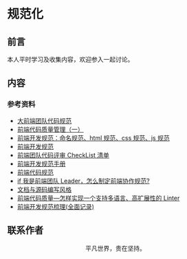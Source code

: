 # 规范化

## 前言

本人平时学习及收集内容，欢迎参入一起讨论。

## 内容

### 参考资料

- [大前端团队代码规范](https://juejin.im/post/5db919816fb9a020333c362f)
- [前端代码质量管理（一）](https://juejin.im/post/5cb5c3445188256c83279255)
- [前端开发规范：命名规范、html 规范、css 规范、js 规范](https://juejin.im/post/592d4a5b0ce463006b43b6da)
- [前端开发规范](https://github.com/senntyou/blogs/blob/master/architecture/3.md)
- [前端团队代码评审 CheckList 清单](https://juejin.im/post/5d1c6550518825330a3bfa01)
- [前端开发规范手册](https://github.com/Aaaaaashu/Guide)
- [前端代码规范](https://github.com/airbnb/javascript)
- [if 我是前端团队 Leader，怎么制定前端协作规范?](https://juejin.im/post/5d3a7134f265da1b5d57f1ed)
- [文档与源码编写风格](https://github.com/fex-team/styleguide)
- [前端代码质量—怎样实现一个支持多语言、高扩展性的 Linter](https://mp.weixin.qq.com/s/yFa2hFkmCQFyGcPiHeC0Tg)
- [前端开发规范梳理(全面记录)](https://juejin.im/post/5e3d0362e51d4526d87c605d)

## 联系作者

<div align="center">
    <p>
        平凡世界，贵在坚持。
    </p>
    <img :src="$withBase('/about/contact.png')" />
</div>
